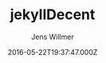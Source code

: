 ---
title: jekyllDecent
github: https://github.com/jwillmer/jekyllDecent
demo: https://jwillmer.github.io/jekyllDecent/
author: Jens Willmer
ssg:
  - Jekyll
cms:
  - Markdown
date: 2016-05-22T19:37:47.000Z
description: Blog Template for Jekyll
draft: false
publish_date: '2016-05-22T19:37:47Z'
update_date: '2022-06-18T22:05:55Z'
github_star: 127
github_fork: 122
---